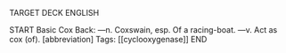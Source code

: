 TARGET DECK
ENGLISH

START
Basic
Cox
Back: —n. Coxswain, esp. Of a racing-boat. —v. Act as cox (of). [abbreviation]
Tags: [[cyclooxygenase]]
END
